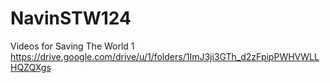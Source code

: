 # NavinSTW124
Videos for Saving The World 1
https://drive.google.com/drive/u/1/folders/1ImJ3ji3GTh_d2zFpipPWHVWLLHQZQXgs
